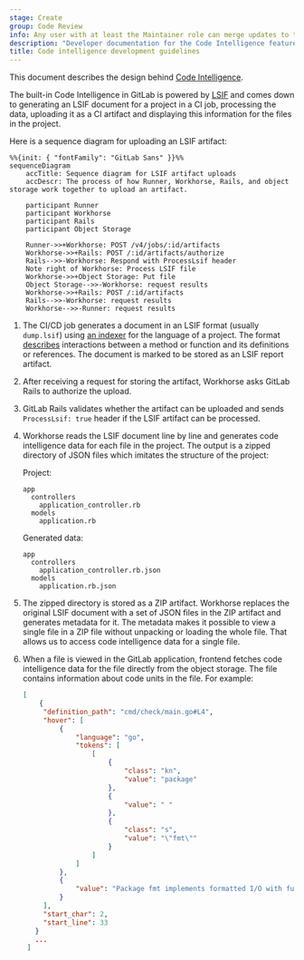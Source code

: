 ```yaml
---
stage: Create
group: Code Review
info: Any user with at least the Maintainer role can merge updates to this content. For details, see https://docs.gitlab.com/ee/development/development_processes.html#development-guidelines-review.
description: "Developer documentation for the Code Intelligence feature."
title: Code intelligence development guidelines
---
```


This document describes the design behind [Code Intelligence](../../user/project/code_intelligence.md).

The built-in Code Intelligence in GitLab is powered by
[LSIF](https://lsif.dev) and comes down to generating an LSIF document for a
project in a CI job, processing the data, uploading it as a CI artifact and
displaying this information for the files in the project.

Here is a sequence diagram for uploading an LSIF artifact:

```mermaid
%%{init: { "fontFamily": "GitLab Sans" }}%%
sequenceDiagram
    accTitle: Sequence diagram for LSIF artifact uploads
    accDescr: The process of how Runner, Workhorse, Rails, and object storage work together to upload an artifact.

    participant Runner
    participant Workhorse
    participant Rails
    participant Object Storage

    Runner->>+Workhorse: POST /v4/jobs/:id/artifacts
    Workhorse->>+Rails: POST /:id/artifacts/authorize
    Rails-->>-Workhorse: Respond with ProcessLsif header
    Note right of Workhorse: Process LSIF file
    Workhorse->>+Object Storage: Put file
    Object Storage-->>-Workhorse: request results
    Workhorse->>+Rails: POST /:id/artifacts
    Rails-->>-Workhorse: request results
    Workhorse-->>-Runner: request results
```

1. The CI/CD job generates a document in an LSIF format (usually `dump.lsif`) using
   [an indexer](https://lsif.dev) for the language of a project. The format
   [describes](https://sourcegraph.com/docs/code-search/code-navigation/writing_an_indexer#writing-an-indexer)
   interactions between a method or function and its definitions or references. The
   document is marked to be stored as an LSIF report artifact.

1. After receiving a request for storing the artifact, Workhorse asks
   GitLab Rails to authorize the upload.

1. GitLab Rails validates whether the artifact can be uploaded and sends
   `ProcessLsif: true` header if the LSIF artifact can be processed.

1. Workhorse reads the LSIF document line by line and generates code intelligence
   data for each file in the project. The output is a zipped directory of JSON
   files which imitates the structure of the project:

   Project:

   ```code
   app
     controllers
       application_controller.rb
     models
       application.rb
   ```

   Generated data:

   ```code
   app
     controllers
       application_controller.rb.json
     models
       application.rb.json
   ```

1. The zipped directory is stored as a ZIP artifact. Workhorse replaces the
   original LSIF document with a set of JSON files in the ZIP artifact and
   generates metadata for it. The metadata makes it possible to view a single
   file in a ZIP file without unpacking or loading the whole file. That allows us
   to access code intelligence data for a single file.

1. When a file is viewed in the GitLab application, frontend fetches code
   intelligence data for the file directly from the object storage. The file
   contains information about code units in the file. For example:

   ```json
   [
       {
        "definition_path": "cmd/check/main.go#L4",
        "hover": [
            {
                "language": "go",
                "tokens": [
                    [
                        {
                            "class": "kn",
                            "value": "package"
                        },
                        {
                            "value": " "
                        },
                        {
                            "class": "s",
                            "value": "\"fmt\""
                        }
                    ]
                ]
            },
            {
                "value": "Package fmt implements formatted I/O with functions analogous to C's printf and scanf.  The format 'verbs' are derived from C's but are simpler. \n\n### hdr-PrintingPrinting\nThe verbs: \n\nGeneral: \n\n```\n%v\tthe value in a default format\n\twhen printing st..."
            }
        ],
        "start_char": 2,
        "start_line": 33
      }
      ...
    ]
   ```
